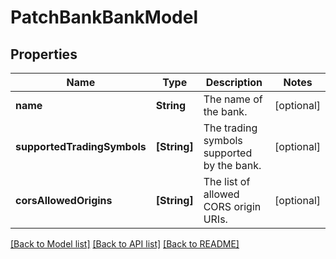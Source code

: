 # PatchBankBankModel

## Properties
Name | Type | Description | Notes
------------ | ------------- | ------------- | -------------
**name** | **String** | The name of the bank. | [optional] 
**supportedTradingSymbols** | **[String]** | The trading symbols supported by the bank. | [optional] 
**corsAllowedOrigins** | **[String]** | The list of allowed CORS origin URIs. | [optional] 

[[Back to Model list]](../README.md#documentation-for-models) [[Back to API list]](../README.md#documentation-for-api-endpoints) [[Back to README]](../README.md)


